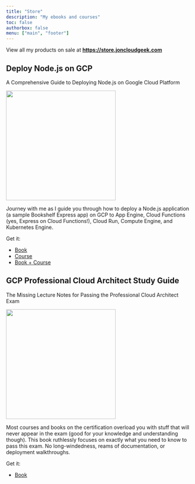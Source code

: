 ```yaml
---
title: "Store"
description: "My ebooks and courses"
toc: false
authorbox: false
menu: ["main", "footer"]
---
```


View all my products on sale at **https://store.joncloudgeek.com**

<h2 class="font-bold text-2xl mt-8 inline-block">Deploy Node.js on GCP</h2>

<span class="font-bold text-xl">A Comprehensive Guide to Deploying Node.js on Google Cloud Platform</span>

<div class="flex flex-col md:flex-row">
  <a href="https://gumroad.com/l/deploy-nodejs-gcp-book" target="_blank" class="mb-4">
    <img src="/img/book-deploy-nodejs-gcp.png" width="300">
  </a>
  <div class="flex-1 mx-0 md:mx-4 text-lg">
    <p>Journey with me as I guide you through how to deploy a Node.js application (a sample Bookshelf Express app) on GCP to App Engine, Cloud Functions (yes, Express on Cloud Functions!), Cloud Run, Compute Engine, and Kubernetes Engine.</p>
    <p class="font-bold">Get it:</p>
    <ul>
      <li><a target="_blank" href="https://gumroad.com/l/deploy-nodejs-gcp-book">Book</a></li>
      <li><a target="_blank" href="https://gumroad.com/l/deploy-nodejs-gcp-course">Course</a></li>
      <li><a target="_blank" href="https://gumroad.com/l/deploy-nodejs-gcp-bundle">Book + Course</a></li>
    </ul>
  </div>
</div>

<h2 class="font-bold text-2xl mt-8 inline-block">GCP Professional Cloud Architect Study Guide</h2>

<span class="font-bold text-xl">The Missing Lecture Notes for Passing the Professional Cloud Architect Exam</span>

<div class="flex flex-col md:flex-row">
  <a href="https://gumroad.com/l/gcp-pca-study-guide-book" target="_blank" class="mb-4">
    <img src="/img/book-pca-study-guide.png" width="300">
  </a>
  <div class="flex-1 mx-0 md:mx-4 text-lg">
    <p>Most courses and books on the certification overload you with stuff that will never appear in the exam (good for your knowledge and understanding though). This book ruthlessly focuses on exactly what you need to know to pass this exam. No long-windedness, reams of documentation, or deployment walkthroughs.</p>
    <p class="font-bold">Get it:</p>
    <ul>
      <li><a target="_blank" href="https://gumroad.com/l/gcp-pca-study-guide-book">Book</a></li>
    </ul>
  </div>
</div>
